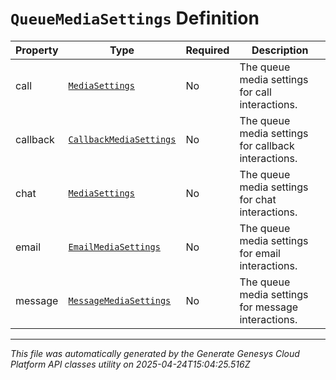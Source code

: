 # `QueueMediaSettings` Definition

| Property | Type | Required | Description |
|----------|------|----------|-------------|
| call | [`MediaSettings`](mediasettings-definition.md) | No | The queue media settings for call interactions. |
| callback | [`CallbackMediaSettings`](callbackmediasettings-definition.md) | No | The queue media settings for callback interactions. |
| chat | [`MediaSettings`](mediasettings-definition.md) | No | The queue media settings for chat interactions. |
| email | [`EmailMediaSettings`](emailmediasettings-definition.md) | No | The queue media settings for email interactions. |
| message | [`MessageMediaSettings`](messagemediasettings-definition.md) | No | The queue media settings for message interactions. |

---

*This file was automatically generated by the Generate Genesys Cloud Platform API classes utility on 2025-04-24T15:04:25.516Z*